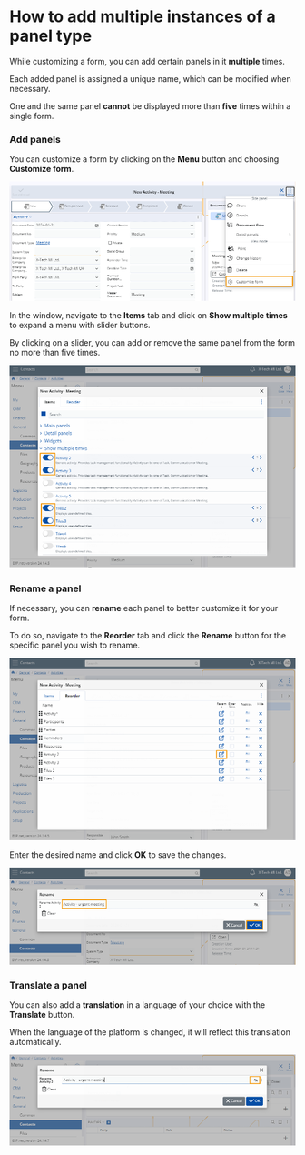 # How to add multiple instances of a panel type

While customizing a form, you can add certain panels in it **multiple** times. 

Each added panel is assigned a unique name, which can be modified when necessary. 

One and the same panel **cannot** be displayed more than **five** times within a single form.

### Add panels

You can customize a form by clicking on the **Menu** button and choosing **Customize form**.

![Pictures](pictures/Customization_menu_20_01.png)

In the window, navigate to the **Items** tab аnd click on **Show multiple times** to expand a menu with slider buttons.

By clicking on a slider, you can add or remove the same panel from the form no more than five times.

![Pictures](pictures/Customization_add_items_20_01.png)

### Rename a panel

If necessary, you can **rename** each panel to better customize it for your form. 

To do so, navigate to the **Reorder** tab and click the **Rename** button for the specific panel you wish to rename.

![Pictures](pictures/Customization_Rename_icon_20_01.png)

Enter the desired name and click **OK** to save the changes.

![Pictures](pictures/Customization-Rename_20_01.png)

### Translate a panel

You can also add a **translation** in a language of your choice with the **Translate** button.

When the language of the platform is changed, it will reflect this translation automatically.

![Pictures](pictures/Panels_transalate_23_01.png)
